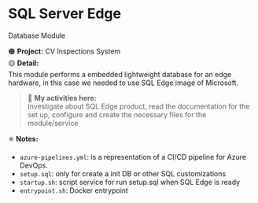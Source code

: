 # SQL Server Edge
Database Module  

:orange_circle: **Project:** CV Inspections System  
:yellow_circle: **Detail:**  
  This module performs a embedded lightweight database for an edge hardware, in this case we needed to use SQL Edge image of Microsoft.  
  
> :scroll: **My activities here:** <br/> Investigate about SQL Edge product, read the documentation for the set up, configure and create the necessary files for the module/service  

:eight_spoked_asterisk: **Notes:**  
- `azure-pipelines.yml`: is a representation of a CI/CD pipeline for Azure DevOps.
- `setup.sql`: only for create a init DB or other SQL customizations
- `startup.sh`: script service for run setup.sql when SQL Edge is ready
- `entrypoint.sh`: Docker entrypoint


